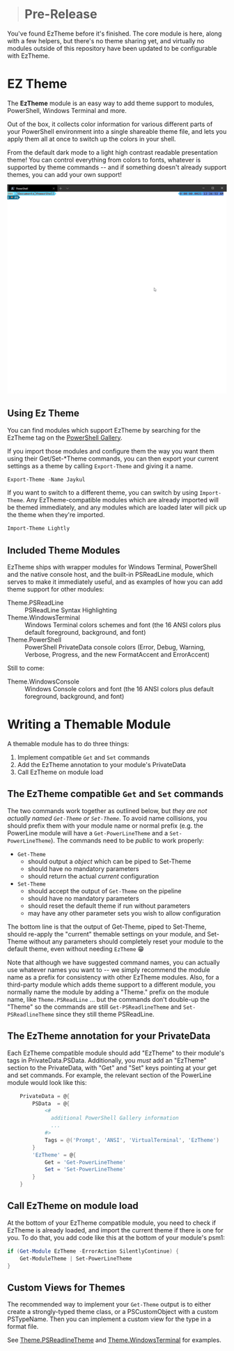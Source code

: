 > # Pre-Release

You've found EzTheme before it's finished. The core module is here, along with a few helpers, but there's no theme sharing yet, and virtually no modules outside of this repository have been updated to be configurable with EzTheme.

# EZ Theme

The **EzTheme** module is an easy way to add theme support to modules, PowerShell, Windows Terminal and more.

Out of the box, it collects color information for various different parts of your PowerShell environment into a single shareable theme file, and lets you apply them all at once to switch up the colors in your shell.

From the default dark mode to a light high contrast readable presentation theme! You can control everything from colors to fonts, whatever is supported by theme commands -- and if something doesn't already support themes, you can add your own support!

![PowerShell Themes](https://github.com/Jaykul/EzTheme/raw/master/resources/PowerShellThemes.gif)

## Using Ez Theme

You can find modules which support EzTheme by searching for the EzTheme tag on the [PowerShell Gallery](https://www.powershellgallery.com/packages?q=Tags:EzTheme).

If you import those modules and configure them the way you want them using their Get/Set-*Theme commands, you can then export your current settings as a theme by calling `Export-Theme` and giving it a name.

```PowerShell
Export-Theme -Name Jaykul
```

If you want to switch to a different theme, you can switch by using `Import-Theme`. Any EzTheme-compatible modules which are already imported will be themed immediately, and any modules which are loaded later will pick up the theme when they're imported.

```PowerShell
Import-Theme Lightly
```

## Included Theme Modules

EzTheme ships with wrapper modules for Windows Terminal, PowerShell and the native console host, and the built-in PSReadLine module, which serves to make it immediately useful, and as examples of how you can add theme support for other modules:

<dl>
  <dt>Theme.PSReadLine</dt>
  <dd>PSReadLine Syntax Highlighting</dd>
  <dt>Theme.WindowsTerminal</dt>
  <dd>Windows Terminal colors schemes and font (the 16 ANSI colors plus default foreground, background, and font)</dd>
  <dt>Theme.PowerShell</dt>
  <dd>PowerShell PrivateData console colors (Error, Debug, Warning, Verbose, Progress, and the new FormatAccent and ErrorAccent)</dd>
</dl>

Still to come:

<dl>
  <dt>Theme.WindowsConsole</dt>
  <dd>Windows Console colors and font (the 16 ANSI colors plus default foreground, background, and font)</dd>
</dl>

# Writing a Themable Module

A themable module has to do three things:

1. Implement compatible `Get` and `Set` commands
2. Add the EzTheme annotation to your module's PrivateData
3. Call EzTheme on module load

## The EzTheme compatible `Get` and `Set` commands

The two commands work together as outlined below, but _they are not actually named `Get-Theme` or `Set-Theme`_. To avoid name collisions, you should prefix them with your module name or normal prefix (e.g. the PowerLine module will have a `Get-PowerLineTheme` and a `Set-PowerLineTheme`). The commands need to be _public_ to work properly:

- `Get-Theme`
    - should output a _object_ which can be piped to Set-Theme
    - should have no mandatory parameters
    - should return the actual _current_ configuration
- `Set-Theme`
    - should accept the output of `Get-Theme` on the pipeline
    - should have no mandatory parameters
    - should reset the default theme if run without parameters
    - may have any other parameter sets you wish to allow configuration

The bottom line is that the output of Get-Theme, piped to Set-Theme, should re-apply the "current" themable settings on your module, and Set-Theme without any parameters should completely reset your module to the default theme, even without needing `EzTheme` 😁

Note that although we have suggested command names, you can actually use whatever names you want to -- we simply recommend the module name as a prefix for consistency with other EzTheme modules. Also, for a third-party module which adds theme support to a different module, you normally name the module by adding a "Theme." prefix on the module name, like `Theme.PSReadLine` ... but the commands don't double-up the "Theme" so the commands are still `Get-PSReadlineTheme` and `Set-PSReadlineTheme` since they still theme PSReadLine.

## The EzTheme annotation for your PrivateData

Each EzTheme compatible module should add "EzTheme" to their module's tags in PrivateData.PSData. Additionally, you _must_ add an "EzTheme" section to the PrivateData, with "Get" and "Set" keys pointing at your get and set commands. For example, the relevant section of the PowerLine module would look like this:

```PowerShell
    PrivateData = @{
        PSData  = @{
            <#
              additional PowerShell Gallery information
              ...
            #>
            Tags = @('Prompt', 'ANSI', 'VirtualTerminal', 'EzTheme')
        }
        'EzTheme' = @{
            Get = 'Get-PowerLineTheme'
            Set = 'Set-PowerLineTheme'
        }
    }
```

## Call EzTheme on module load

At the bottom of your EzTheme compatible module, you need to check if EzTheme is already loaded, and import the current theme if there is one for you. To do that, you add code like this at the bottom of your module's psm1:

```PowerShell
if (Get-Module EzTheme -ErrorAction SilentlyContinue) {
    Get-ModuleTheme | Set-PowerLineTheme
}
```

## Custom Views for Themes

The recommended way to implement your `Get-Theme` output is to either create a strongly-typed theme class, or a PSCustomObject with a custom PSTypeName. Then you can implement a custom view for the type in a format file.

See [Theme.PSReadlineTheme](./Source/Theme.PSReadline) and [Theme.WindowsTerminal](./Source/Theme.WindowsTerminal) for examples.